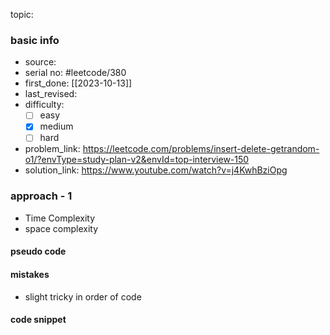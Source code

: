 topic:

### basic info
- source: 
- serial no: #leetcode/380 
- first_done: [[2023-10-13]]
- last_revised:
- difficulty:
	- [ ] easy
	- [x] medium
	- [ ] hard
- problem_link: https://leetcode.com/problems/insert-delete-getrandom-o1/?envType=study-plan-v2&envId=top-interview-150
- solution_link: https://www.youtube.com/watch?v=j4KwhBziOpg

### approach - 1
- Time Complexity
- space complexity

#### pseudo code

#### mistakes
- slight tricky in order of code
#### code snippet
```python

```